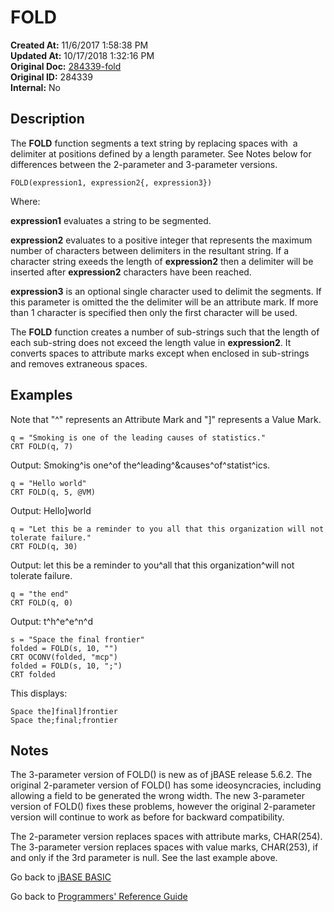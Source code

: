# FOLD

**Created At:** 11/6/2017 1:58:38 PM  
**Updated At:** 10/17/2018 1:32:16 PM  
**Original Doc:** [284339-fold](https://docs.jbase.com/36868-jbase-basic/284339-fold)  
**Original ID:** 284339  
**Internal:** No  

## Description

The **FOLD** function segments a text string by replacing spaces with  a delimiter at positions defined by a length parameter. See Notes below for differences between the 2-parameter and 3-parameter versions.

```
FOLD(expression1, expression2{, expression3})
```

Where:

**expression1** evaluates a string to be segmented.

**expression2** evaluates to a positive integer that represents the maximum number of characters between delimiters in the resultant string. If a character string exeeds the length of **expression2** then a delimiter will be inserted after **expression2** characters have been reached.

**expression3** is an optional single character used to delimit the segments. If this parameter is omitted the the delimiter will be an attribute mark. If more than 1 character is specified then only the first character will be used.

The **FOLD** function creates a number of sub-strings such that the length of each sub-string does not exceed the length value in **expression2**. It converts spaces to attribute marks except when enclosed in sub-strings and removes extraneous spaces.

## Examples

Note that "^" represents an Attribute Mark and "]" represents a Value Mark.

```
q = "Smoking is one of the leading causes of statistics."
CRT FOLD(q, 7)
```

Output: Smoking^is one^of the^leading^&causes^of^statist^ics.

```
q = "Hello world"
CRT FOLD(q, 5, @VM)
```

Output: Hello]world

```
q = "Let this be a reminder to you all that this organization will not tolerate failure."
CRT FOLD(q, 30)
```

Output: let this be a reminder to you^all that this organization^will not tolerate failure.

```
q = "the end"
CRT FOLD(q, 0)
```

Output: t^h^e^e^n^d

```
s = "Space the final frontier"
folded = FOLD(s, 10, "")
CRT OCONV(folded, "mcp")
folded = FOLD(s, 10, ";")
CRT folded
```

This displays:

```
Space the]final]frontier
Space the;final;frontier
```

## Notes

The 3-parameter version of FOLD() is new as of jBASE release 5.6.2. The original 2-parameter version of FOLD() has some ideosyncracies, including allowing a field to be generated the wrong width. The new 3-parameter version of FOLD() fixes these problems, however the original 2-parameter version will continue to work as before for backward compatibility.

The 2-parameter version replaces spaces with attribute marks, CHAR(254). The 3-parameter version replaces spaces with value marks, CHAR(253), if and only if the 3rd parameter is null. See the last example above.

Go back to [jBASE BASIC](./../README.md)

Go back to [Programmers' Reference Guide](./../../reference-guides/jbc/README.md)
